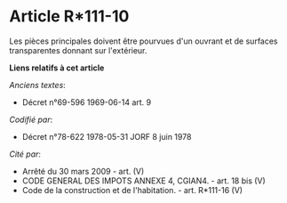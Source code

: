# Article R*111-10

Les pièces principales doivent être pourvues d'un ouvrant et de surfaces transparentes donnant sur l'extérieur.

**Liens relatifs à cet article**

_Anciens textes_:

  - Décret n°69-596 1969-06-14 art. 9

_Codifié par_:

  - Décret n°78-622 1978-05-31 JORF 8 juin 1978

_Cité par_:

  - Arrêté du 30 mars 2009 - art. (V)
  - CODE GENERAL DES IMPOTS ANNEXE 4, CGIAN4. - art. 18 bis (V)
  - Code de la construction et de l'habitation. - art. R*111-16 (V)
